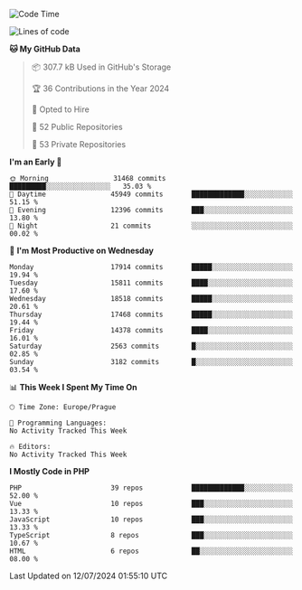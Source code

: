 <!--START_SECTION:waka-->
![Code Time](http://img.shields.io/badge/Code%20Time-1%2C583%20hrs%2058%20mins-blue)

![Lines of code](https://img.shields.io/badge/From%20Hello%20World%20I%27ve%20Written-28.4%20million%20lines%20of%20code-blue)

**🐱 My GitHub Data** 

> 📦 307.7 kB Used in GitHub's Storage 
 > 
> 🏆 36 Contributions in the Year 2024
 > 
> 💼 Opted to Hire
 > 
> 📜 52 Public Repositories 
 > 
> 🔑 53 Private Repositories 
 > 
**I'm an Early 🐤** 

```text
🌞 Morning                31468 commits       █████████░░░░░░░░░░░░░░░░   35.03 % 
🌆 Daytime                45949 commits       █████████████░░░░░░░░░░░░   51.15 % 
🌃 Evening                12396 commits       ███░░░░░░░░░░░░░░░░░░░░░░   13.80 % 
🌙 Night                  21 commits          ░░░░░░░░░░░░░░░░░░░░░░░░░   00.02 % 
```
📅 **I'm Most Productive on Wednesday** 

```text
Monday                   17914 commits       █████░░░░░░░░░░░░░░░░░░░░   19.94 % 
Tuesday                  15811 commits       ████░░░░░░░░░░░░░░░░░░░░░   17.60 % 
Wednesday                18518 commits       █████░░░░░░░░░░░░░░░░░░░░   20.61 % 
Thursday                 17468 commits       █████░░░░░░░░░░░░░░░░░░░░   19.44 % 
Friday                   14378 commits       ████░░░░░░░░░░░░░░░░░░░░░   16.01 % 
Saturday                 2563 commits        █░░░░░░░░░░░░░░░░░░░░░░░░   02.85 % 
Sunday                   3182 commits        █░░░░░░░░░░░░░░░░░░░░░░░░   03.54 % 
```


📊 **This Week I Spent My Time On** 

```text
🕑︎ Time Zone: Europe/Prague

💬 Programming Languages: 
No Activity Tracked This Week

🔥 Editors: 
No Activity Tracked This Week
```

**I Mostly Code in PHP** 

```text
PHP                      39 repos            █████████████░░░░░░░░░░░░   52.00 % 
Vue                      10 repos            ███░░░░░░░░░░░░░░░░░░░░░░   13.33 % 
JavaScript               10 repos            ███░░░░░░░░░░░░░░░░░░░░░░   13.33 % 
TypeScript               8 repos             ███░░░░░░░░░░░░░░░░░░░░░░   10.67 % 
HTML                     6 repos             ██░░░░░░░░░░░░░░░░░░░░░░░   08.00 % 
```




 Last Updated on 12/07/2024 01:55:10 UTC
<!--END_SECTION:waka-->
<!--
**AlexKratky/AlexKratky** is a ✨ _special_ ✨ repository because its `README.md` (this file) appears on your GitHub profile.

Here are some ideas to get you started:

- 🔭 I’m currently working on ...
- 🌱 I’m currently learning ...
- 👯 I’m looking to collaborate on ...
- 🤔 I’m looking for help with ...
- 💬 Ask me about ...
- 📫 How to reach me: ...
- 😄 Pronouns: ...
- ⚡ Fun fact: ...
-->
